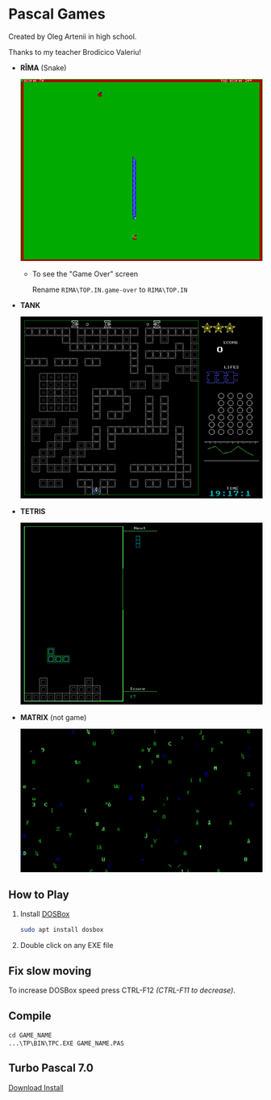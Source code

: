 # Pascal Games

Created by Oleg Artenii in high school.

Thanks to my teacher Brodicico Valeriu!

* **RÎMA** (Snake)

    ![Screenshot](RIMA/screenshot.png)

    * To see the "Game Over" screen

        Rename `RIMA\TOP.IN.game-over` to `RIMA\TOP.IN`

* **TANK**

    ![Screenshot](TANK/screenshot.png)

* **TETRIS**

    ![Screenshot](TETRIS/screenshot.png)

* **MATRIX** (not game)

    ![Screenshot](MATRIX/screenshot.gif)

## How to Play

1. Install [DOSBox](https://www.google.com/search?q=dosbox+download)

    ```sh
    sudo apt install dosbox
    ```

2. Double click on any EXE file

## Fix slow moving

To increase DOSBox speed press CTRL-F12 _(CTRL-F11 to decrease)_.

## Compile

```
cd GAME_NAME
...\TP\BIN\TPC.EXE GAME_NAME.PAS
```

## Turbo Pascal 7.0 

[Download Install](https://mega.nz/#!wotThTaZ!vZhfOvJImK_tdK1h36uv7qpN6-CbpXOoOd9fcri6ZN4)
